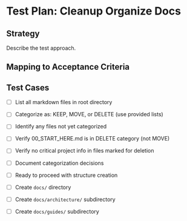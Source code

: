 # Test Plan: Cleanup Organize Docs

## Strategy

Describe the test approach.

## Mapping to Acceptance Criteria


## Test Cases

- [ ] List all markdown files in root directory
- [ ] Categorize as: KEEP, MOVE, or DELETE (use provided lists)
- [ ] Identify any files not yet categorized
- [ ] Verify 00_START_HERE.md is in DELETE category (not MOVE)
- [ ] Verify no critical project info in files marked for deletion
- [ ] Document categorization decisions
- [ ] Ready to proceed with structure creation
- [ ] Create `docs/` directory
- [ ] Create `docs/architecture/` subdirectory
- [ ] Create `docs/guides/` subdirectory

